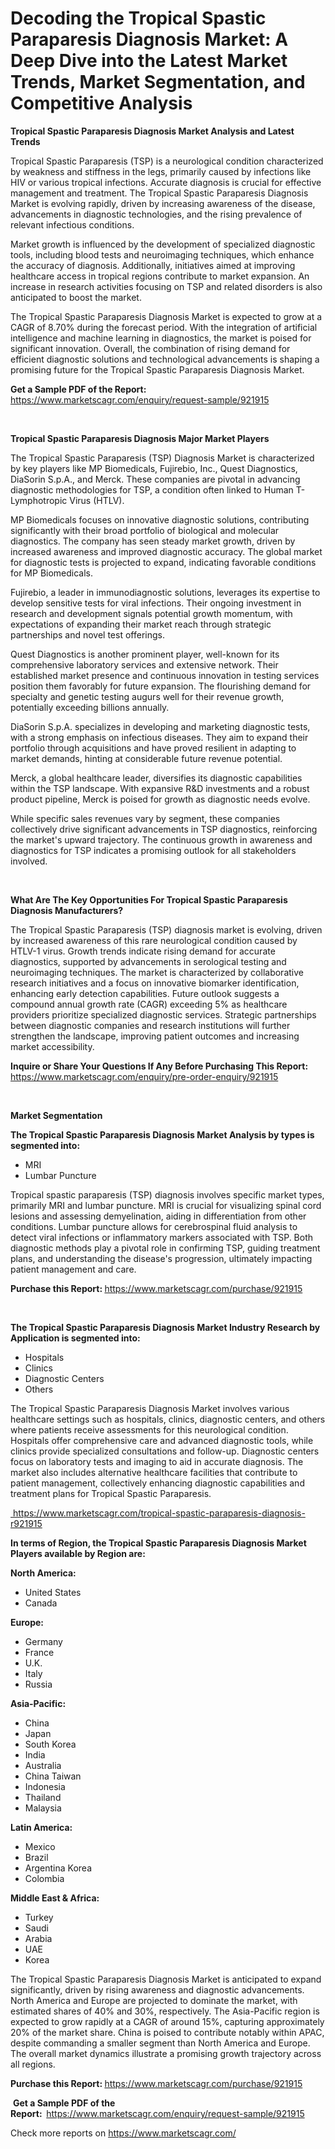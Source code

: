 <p><h1>Decoding the Tropical Spastic Paraparesis Diagnosis Market: A Deep Dive into the Latest Market Trends, Market Segmentation, and Competitive Analysis</h1></p><p><strong>Tropical Spastic Paraparesis Diagnosis Market Analysis and Latest Trends</strong></p>
<p><p>Tropical Spastic Paraparesis (TSP) is a neurological condition characterized by weakness and stiffness in the legs, primarily caused by infections like HIV or various tropical infections. Accurate diagnosis is crucial for effective management and treatment. The Tropical Spastic Paraparesis Diagnosis Market is evolving rapidly, driven by increasing awareness of the disease, advancements in diagnostic technologies, and the rising prevalence of relevant infectious conditions.</p><p>Market growth is influenced by the development of specialized diagnostic tools, including blood tests and neuroimaging techniques, which enhance the accuracy of diagnosis. Additionally, initiatives aimed at improving healthcare access in tropical regions contribute to market expansion. An increase in research activities focusing on TSP and related disorders is also anticipated to boost the market.</p><p>The Tropical Spastic Paraparesis Diagnosis Market is expected to grow at a CAGR of 8.70% during the forecast period. With the integration of artificial intelligence and machine learning in diagnostics, the market is poised for significant innovation. Overall, the combination of rising demand for efficient diagnostic solutions and technological advancements is shaping a promising future for the Tropical Spastic Paraparesis Diagnosis Market.</p></p>
<p><strong>Get a Sample PDF of the Report:&nbsp;</strong> <a href="https://www.marketscagr.com/enquiry/request-sample/921915?utm_campaign=3098&utm_medium=2&utm_source=Github&utm_content=ia&utm_term=05032025&utm_id=tropical-spastic-paraparesis-diagnosis">https://www.marketscagr.com/enquiry/request-sample/921915</a></p>
<p>&nbsp;</p>
<p><strong>Tropical Spastic Paraparesis Diagnosis Major Market Players</strong></p>
<p><p>The Tropical Spastic Paraparesis (TSP) Diagnosis Market is characterized by key players like MP Biomedicals, Fujirebio, Inc., Quest Diagnostics, DiaSorin S.p.A., and Merck. These companies are pivotal in advancing diagnostic methodologies for TSP, a condition often linked to Human T-Lymphotropic Virus (HTLV).</p><p>MP Biomedicals focuses on innovative diagnostic solutions, contributing significantly with their broad portfolio of biological and molecular diagnostics. The company has seen steady market growth, driven by increased awareness and improved diagnostic accuracy. The global market for diagnostic tests is projected to expand, indicating favorable conditions for MP Biomedicals.</p><p>Fujirebio, a leader in immunodiagnostic solutions, leverages its expertise to develop sensitive tests for viral infections. Their ongoing investment in research and development signals potential growth momentum, with expectations of expanding their market reach through strategic partnerships and novel test offerings.</p><p>Quest Diagnostics is another prominent player, well-known for its comprehensive laboratory services and extensive network. Their established market presence and continuous innovation in testing services position them favorably for future expansion. The flourishing demand for specialty and genetic testing augurs well for their revenue growth, potentially exceeding billions annually.</p><p>DiaSorin S.p.A. specializes in developing and marketing diagnostic tests, with a strong emphasis on infectious diseases. They aim to expand their portfolio through acquisitions and have proved resilient in adapting to market demands, hinting at considerable future revenue potential.</p><p>Merck, a global healthcare leader, diversifies its diagnostic capabilities within the TSP landscape. With expansive R&D investments and a robust product pipeline, Merck is poised for growth as diagnostic needs evolve.</p><p>While specific sales revenues vary by segment, these companies collectively drive significant advancements in TSP diagnostics, reinforcing the market's upward trajectory. The continuous growth in awareness and diagnostics for TSP indicates a promising outlook for all stakeholders involved.</p></p>
<p>&nbsp;</p>
<p><strong>What Are The Key Opportunities For Tropical Spastic Paraparesis Diagnosis Manufacturers?</strong></p>
<p><p>The Tropical Spastic Paraparesis (TSP) diagnosis market is evolving, driven by increased awareness of this rare neurological condition caused by HTLV-1 virus. Growth trends indicate rising demand for accurate diagnostics, supported by advancements in serological testing and neuroimaging techniques. The market is characterized by collaborative research initiatives and a focus on innovative biomarker identification, enhancing early detection capabilities. Future outlook suggests a compound annual growth rate (CAGR) exceeding 5% as healthcare providers prioritize specialized diagnostic services. Strategic partnerships between diagnostic companies and research institutions will further strengthen the landscape, improving patient outcomes and increasing market accessibility.</p></p>
<p><strong>Inquire or Share Your Questions If Any Before Purchasing This Report:</strong> <a href="https://www.marketscagr.com/enquiry/pre-order-enquiry/921915?utm_campaign=3098&utm_medium=2&utm_source=Github&utm_content=ia&utm_term=05032025&utm_id=tropical-spastic-paraparesis-diagnosis">https://www.marketscagr.com/enquiry/pre-order-enquiry/921915</a></p>
<p>&nbsp;</p>
<p><strong>Market Segmentation</strong></p>
<p><strong>The Tropical Spastic Paraparesis Diagnosis Market Analysis by types is segmented into:</strong></p>
<p><ul><li>MRI</li><li>Lumbar Puncture</li></ul></p>
<p><p>Tropical spastic paraparesis (TSP) diagnosis involves specific market types, primarily MRI and lumbar puncture. MRI is crucial for visualizing spinal cord lesions and assessing demyelination, aiding in differentiation from other conditions. Lumbar puncture allows for cerebrospinal fluid analysis to detect viral infections or inflammatory markers associated with TSP. Both diagnostic methods play a pivotal role in confirming TSP, guiding treatment plans, and understanding the disease's progression, ultimately impacting patient management and care.</p></p>
<p><strong>Purchase this Report:&nbsp;</strong><a href="https://www.marketscagr.com/purchase/921915?utm_campaign=3098&utm_medium=2&utm_source=Github&utm_content=ia&utm_term=05032025&utm_id=tropical-spastic-paraparesis-diagnosis">https://www.marketscagr.com/purchase/921915</a></p>
<p>&nbsp;</p>
<p><strong>The Tropical Spastic Paraparesis Diagnosis Market Industry Research by Application is segmented into:</strong></p>
<p><ul><li>Hospitals</li><li>Clinics</li><li>Diagnostic Centers</li><li>Others</li></ul></p>
<p><p>The Tropical Spastic Paraparesis Diagnosis Market involves various healthcare settings such as hospitals, clinics, diagnostic centers, and others where patients receive assessments for this neurological condition. Hospitals offer comprehensive care and advanced diagnostic tools, while clinics provide specialized consultations and follow-up. Diagnostic centers focus on laboratory tests and imaging to aid in accurate diagnosis. The market also includes alternative healthcare facilities that contribute to patient management, collectively enhancing diagnostic capabilities and treatment plans for Tropical Spastic Paraparesis.</p></p>
<p><a href="https://www.marketscagr.com/tropical-spastic-paraparesis-diagnosis-r921915?utm_campaign=3098&utm_medium=2&utm_source=Github&utm_content=ia&utm_term=05032025&utm_id=tropical-spastic-paraparesis-diagnosis">&nbsp;https://www.marketscagr.com/tropical-spastic-paraparesis-diagnosis-r921915</a></p>
<p><strong>In terms of Region, the Tropical Spastic Paraparesis Diagnosis Market Players available by Region are:</strong></p>
<p>
    <p> <strong> North America: </strong>
        <ul>
            <li>United States</li>
            <li>Canada</li>
        </ul>
        </p> 
    <p> <strong> Europe: </strong>
        <ul>
            <li>Germany</li>
            <li>France</li>
            <li>U.K.</li>
            <li>Italy</li>
            <li>Russia</li>
        </ul>
        </p> 
    <p> <strong> Asia-Pacific: </strong>
        <ul>
            <li>China</li>
            <li>Japan</li>
            <li>South Korea</li>
            <li>India</li>
            <li>Australia</li>
            <li>China Taiwan</li>
            <li>Indonesia</li>
            <li>Thailand</li>
            <li>Malaysia</li>
        </ul>
        </p> 
    <p> <strong> Latin America: </strong>
        <ul>
            <li>Mexico</li>
            <li>Brazil</li>
            <li>Argentina Korea</li>
            <li>Colombia</li>
        </ul>
        </p> 
    <p> <strong> Middle East & Africa: </strong>
        <ul>
            <li>Turkey</li>
            <li>Saudi</li>
            <li>Arabia</li>
            <li>UAE</li>
            <li>Korea</li>
        </ul>
    </p>
    </p>
<p><p>The Tropical Spastic Paraparesis Diagnosis Market is anticipated to expand significantly, driven by rising awareness and diagnostic advancements. North America and Europe are projected to dominate the market, with estimated shares of 40% and 30%, respectively. The Asia-Pacific region is expected to grow rapidly at a CAGR of around 15%, capturing approximately 20% of the market share. China is poised to contribute notably within APAC, despite commanding a smaller segment than North America and Europe. The overall market dynamics illustrate a promising growth trajectory across all regions.</p></p>
<p><strong>Purchase this Report: </strong><a href="https://www.marketscagr.com/purchase/921915?utm_campaign=3098&utm_medium=2&utm_source=Github&utm_content=ia&utm_term=05032025&utm_id=tropical-spastic-paraparesis-diagnosis">https://www.marketscagr.com/purchase/921915</a></p>
<p>&nbsp;<strong>Get a Sample PDF of the Report:&nbsp;&nbsp;</strong><a href="https://www.marketscagr.com/enquiry/request-sample/921915?utm_campaign=3098&utm_medium=2&utm_source=Github&utm_content=ia&utm_term=05032025&utm_id=tropical-spastic-paraparesis-diagnosis">https://www.marketscagr.com/enquiry/request-sample/921915</a></p>
<p><strong></strong></p>
<p>Check more reports on <a href="https://www.marketscagr.com/?utm_campaign=3098&utm_medium=2&utm_source=Github&utm_content=ia&utm_term=05032025&utm_id=tropical-spastic-paraparesis-diagnosis">https://www.marketscagr.com/</a></p>